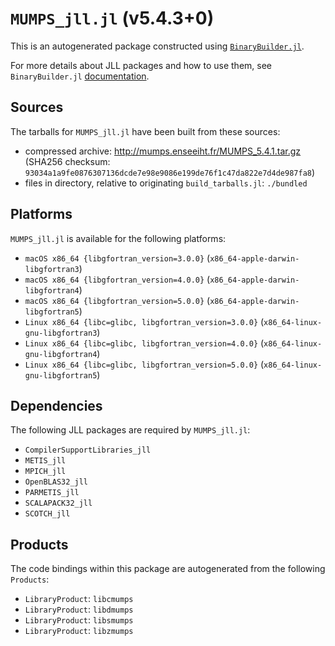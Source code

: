 # `MUMPS_jll.jl` (v5.4.3+0)

This is an autogenerated package constructed using [`BinaryBuilder.jl`](https://github.com/JuliaPackaging/BinaryBuilder.jl).

For more details about JLL packages and how to use them, see `BinaryBuilder.jl` [documentation](https://docs.binarybuilder.org/stable/jll/).

## Sources

The tarballs for `MUMPS_jll.jl` have been built from these sources:

* compressed archive: http://mumps.enseeiht.fr/MUMPS_5.4.1.tar.gz (SHA256 checksum: `93034a1a9fe0876307136dcde7e98e9086e199de76f1c47da822e7d4de987fa8`)
* files in directory, relative to originating `build_tarballs.jl`: `./bundled`

## Platforms

`MUMPS_jll.jl` is available for the following platforms:

* `macOS x86_64 {libgfortran_version=3.0.0}` (`x86_64-apple-darwin-libgfortran3`)
* `macOS x86_64 {libgfortran_version=4.0.0}` (`x86_64-apple-darwin-libgfortran4`)
* `macOS x86_64 {libgfortran_version=5.0.0}` (`x86_64-apple-darwin-libgfortran5`)
* `Linux x86_64 {libc=glibc, libgfortran_version=3.0.0}` (`x86_64-linux-gnu-libgfortran3`)
* `Linux x86_64 {libc=glibc, libgfortran_version=4.0.0}` (`x86_64-linux-gnu-libgfortran4`)
* `Linux x86_64 {libc=glibc, libgfortran_version=5.0.0}` (`x86_64-linux-gnu-libgfortran5`)

## Dependencies

The following JLL packages are required by `MUMPS_jll.jl`:

* `CompilerSupportLibraries_jll`
* `METIS_jll`
* `MPICH_jll`
* `OpenBLAS32_jll`
* `PARMETIS_jll`
* `SCALAPACK32_jll`
* `SCOTCH_jll`

## Products

The code bindings within this package are autogenerated from the following `Products`:

* `LibraryProduct`: `libcmumps`
* `LibraryProduct`: `libdmumps`
* `LibraryProduct`: `libsmumps`
* `LibraryProduct`: `libzmumps`
